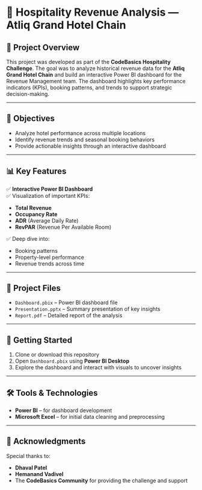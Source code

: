 # 🏨 Hospitality Revenue Analysis — Atliq Grand Hotel Chain

## 📌 Project Overview  
This project was developed as part of the **CodeBasics Hospitality Challenge**. The goal was to analyze historical revenue data for the **Atliq Grand Hotel Chain** and build an interactive Power BI dashboard for the Revenue Management team. The dashboard highlights key performance indicators (KPIs), booking patterns, and trends to support strategic decision-making.

---

## 🎯 Objectives  
- Analyze hotel performance across multiple locations  
- Identify revenue trends and seasonal booking behaviors  
- Provide actionable insights through an interactive dashboard  

---

## 📊 Key Features  
✅ **Interactive Power BI Dashboard**  
✅ Visualization of important KPIs:
- **Total Revenue**
- **Occupancy Rate**
- **ADR** (Average Daily Rate)  
- **RevPAR** (Revenue Per Available Room)  

✅ Deep dive into:
- Booking patterns  
- Property-level performance  
- Revenue trends across time  

---

## 📁 Project Files  
- `Dashboard.pbix` – Power BI dashboard file  
- `Presentation.pptx` – Summary presentation of key insights  
- `Report.pdf` – Detailed report of the analysis  

---

## 🚀 Getting Started  
1. Clone or download this repository  
2. Open `Dashboard.pbix` using **Power BI Desktop**  
3. Explore the dashboard and interact with visuals to uncover insights  

---

## 🛠 Tools & Technologies  
- **Power BI** – for dashboard development  
- **Microsoft Excel** – for initial data cleaning and preprocessing  

---

## 🙏 Acknowledgments  
Special thanks to:
- **Dhaval Patel**  
- **Hemanand Vadivel**  
- The **CodeBasics Community** for providing the challenge and support  
